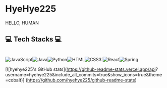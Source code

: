# HyeHye225
HELLO, HUMAN

## 💻 Tech Stacks 💻
<br/>
<img alt="JavaScript" src ="https://img.shields.io/badge/JavaScript-F7DF1E.svg?&style=for-the-badge&logo=JavaScript&logoColor=white"/><img alt="Java" src ="https://img.shields.io/badge/Java-007396.svg?&style=for-the-badge&logo=Java&logoColor=white"/><img alt="Python" src ="https://img.shields.io/badge/Python-3776AB.svg?&style=for-the-badge&logo=Python&logoColor=white"/><img alt="HTML" src ="https://img.shields.io/badge/HTML-E34F26.svg?&style=for-the-badge&logo=HTML5&logoColor=white"/><img alt="CSS3" src ="https://img.shields.io/badge/CSS3-FF9933.svg?&style=for-the-badge&logo=CSS3&logoColor=white"/>
<img alt="React" src ="https://img.shields.io/badge/React-61DAFB.svg?&style=for-the-badge&logo=React&logoColor=white"/><img alt="Spring" src ="https://img.shields.io/badge/Spring-6DB33F.svg?&style=for-the-badge&logo=Spring&logoColor=white"/>


[![hyehye225's GitHub stats](https://github-readme-stats.vercel.app/api?
username=hyehye225&include_all_commits=true&show_icons=true&theme=cobalt)]
(https://github.com/hyehye225/github-readme-stats)
